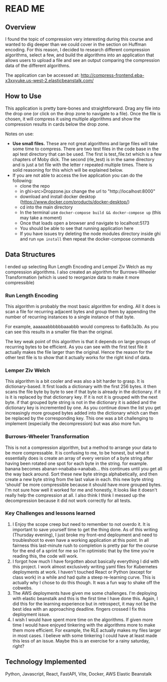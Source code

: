 # READ ME

## Overview

I found the topic of compression very interesting during this course and wanted to dig deeper than we could cover in the section on Huffman encoding. For this reason, I decided to research different compression algorithms, select a few, and build the algorithms into an application that allows users to upload a file and see an output comparing the compression data of the different algorithms.

The application can be accessed at: http://compress-frontend.eba-x3xxyuke.us-west-2.elasticbeanstalk.com/

## How to Use

This application is pretty bare-bones and straightforward. Drag any file into the drop one (or click on the drop zone to navigate to a file). Once the file is chosen, it will compress it using multiple algorithms and show the compression results in cards below the drop zone.

Notes on use:

- **Use small files.** These are not great algorithms and large files will take some time to compress. There are two test files in the code base in the api test directory that can be used. The first is test_file.txt which is a few chapters of Moby dick. The second (rle_test) is in the same directory and is just a txt file with the letter r repeated multiple times. There is solid reasoning for this which will be explained below.
- If you are not able to access the live application you can do the following:
    - clone the repo
    - in ghi>src>Dropzone.jsx change the url to "http://localhost:8000"
    - download and install docker desktop (https://www.docker.com/products/docker-desktop/)
    - cd into the main directory
    - In the terminal use `docker-compose build && docker-compose up` (this may take a moment)
    - Once that loads open a browser and navigate to localhost:5173
    - You should be able to see that running application here
    - If you have issues try deleting the node modules directory inside ghi and run `npm install` then repeat the docker-compose commands

## Data Structures

I ended up selecting Run Length Encoding and Lempel Ziv Welch as my compression algorithms. I also created an algorithm for Burrows-Wheeler Transformation (which is used to reorganize data to make it more compressible)

### Run Length Encoding

This algorithm is probably the most basic algorithm for ending. All it does is scan a file for recurring adjacent bytes and group them by appending the number of recurring instances to a single instance of that byte.

For example, aaaaaabbbbbbaaabbb would compress to 6a6b3a3b. As you can see this results in a smaller file than the original.

The key weak point of this algorithm is that it depends on large groups of recurring bytes to be efficient. As you can see with the first test file it actually makes the file larger than the original. Hence the reason for the other test file is to show that it actually works for the right kind of data.

### Lemper Ziv Welch

This algorithm is a bit cooler and was also a bit harder to grasp. It is dictionary-based. It first loads a dictionary with the first 256 bytes. it then scans the file byte by byte to see if that byte is already in the dictionary. if it is it is replaced by that dictionary key. If it is not it is grouped with the next byte. if that grouped byte string is not in the dictionary it is added and the dictionary key is incremented by one. As you continue down the list you get increasingly more grouped bytes added into the dictionary which can then be replaced by the corresponding key. This one was a bit challenging to implement (especially the decompression) but was also more fun.

### Burrows-Wheeler Transformation

This is not a compression algorithm, but a method to arrange your data to be more compressable. It is confusing to me, to be honest, but what it essentially does is create an array of every version of a byte string after having been rotated one spot for each byte in the string. for example. banana becomes abanan->nababa->anabab... this continues until you get all the way back around. Sort these new byte strings alphabetically, and then create a new byte string from the last value in each. this new byte string 'should' be more compressible because it should have more grouped bytes. I'm not sure how well it worked for me and honestly, It looks like it doesn't really help the compression at all. I also think I think I messed up the decompression because it did not work correctly for all tests. 

### Key Challenges and lessons learned

1.  I Enjoy the scope creep but need to remember to not overdo it. It is important to save yourself time to get the thing done. As of this writing (Thursday evening), I just broke my front-end deployment and need to troubleshoot to even have a working application at this point. In all fairness this last-minute rush to completion is pretty par for the course for the end of a sprint for me so I'm optimistic that by the time you're reading this, the code will work.
2.  I forgot how much I have forgotten about basically everything I did with this project. I work almost exclusively writing yaml files for Kubernetes deployments at work. I haven't touched React or Python (except for class work) in a while and had quite a steep re-learning curve. This is actually why I chose to do this though. It was a fun way to shake off the cobwebs.
3.  The AWS deployments have given me some challenges. I'm deploying with elastic beanstalk and this is the first time I have done this. Again, I did this for the learning experience but in retrospect, it may not be the best idea with an approaching deadline. fingers crossed I fix this deployment issue.
4.  I wish I would have spent more time on the algorithms. If given more time I would have enjoyed tinkering with the algorithms more to make them more efficient. For example, the RLE actually makes my files larger in most cases. I believe with some tinkering I could have at least made this less of an issue. Maybe this is an exercise for a rainy saturday, right?

## Technology Implemented

Python, Javascript, React, FastAPI, Vite, Docker, AWS Elastic Beanstalk
